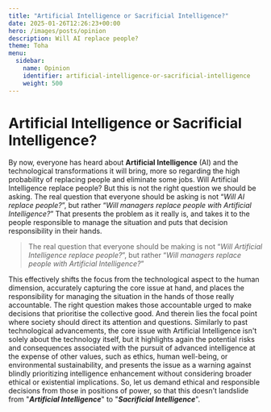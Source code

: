 ```yaml
---
title: "Artificial Intelligence or Sacrificial Intelligence?"
date: 2025-01-26T12:26:23+00:00
hero: /images/posts/opinion
description: Will AI replace people?
theme: Toha
menu:
  sidebar:
    name: Opinion
    identifier: artificial-intelligence-or-sacrificial-intelligence
    weight: 500
---
```

# Artificial Intelligence or Sacrificial Intelligence?

By now, everyone has heard about **Artificial Intelligence** (AI) and the technological transformations it will bring, more so regarding the high probability of replacing people and eliminate some jobs. Will Artificial Intelligence replace people?
But this is not the right question we should be asking.
The real question that everyone should be asking is not “*Will AI replace people?*”, but rather “*Will managers replace people with Artificial Intelligence?*”
That presents the problem as it really is, and takes it to the people responsible to manage the situation and puts that decision responsibility in their hands.   

> The real question that everyone should be making is not “*Will Artificial Intelligence replace people?*”, but rather “*Will managers replace people with Artificial Intelligence?*”
> 

This effectively shifts the focus from the technological aspect to the human dimension, accurately capturing the core issue at hand, and places the responsibility for managing the situation in the hands of those really accountable.
The right question makes those accountable urged to make decisions that prioritise the collective good.
And therein lies the focal point where society should direct its attention and questions.
Similarly to past technological advancements, the core issue with Artificial Intelligence isn't solely about the technology itself, but it highlights again the potential risks and consequences associated with the pursuit of advanced intelligence at the expense of other values, such as ethics, human well-being, or environmental sustainability, and presents the issue as a warning against blindly prioritizing intelligence enhancement without considering broader ethical or existential implications.
So, let us demand ethical and responsible decisions from those in positions of power, so that this doesn’t landslide from "***Artificial Intelligence***" to "***Sacrificial Intelligence***".
